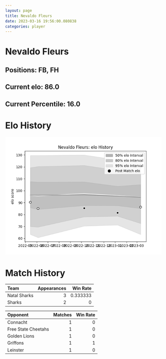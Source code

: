 ```yaml
---  
layout: page  
title: Nevaldo Fleurs  
date: 2023-03-16 19:56:00.080838  
categories: player  
---
```

# Nevaldo Fleurs

## Positions: FB, FH

## Current elo: 86.0

## Current Percentile: 16.0

# Elo History


![elo history](history_NevaldoFleurs.png)
# Match History


| Team         |   Appearances |   Win Rate |
|:-------------|--------------:|-----------:|
| Natal Sharks |             3 |   0.333333 |
| Sharks       |             2 |   0        |

| Opponent            |   Matches |   Win Rate |
|:--------------------|----------:|-----------:|
| Connacht            |         1 |          0 |
| Free State Cheetahs |         1 |          0 |
| Golden Lions        |         1 |          0 |
| Griffons            |         1 |          1 |
| Leinster            |         1 |          0 |
